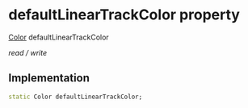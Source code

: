 


# defaultLinearTrackColor property






[Color](https://api.flutter.dev/flutter/dart-ui/Color-class.html) defaultLinearTrackColor
  
_read / write_






## Implementation

```dart
static Color defaultLinearTrackColor;


```







